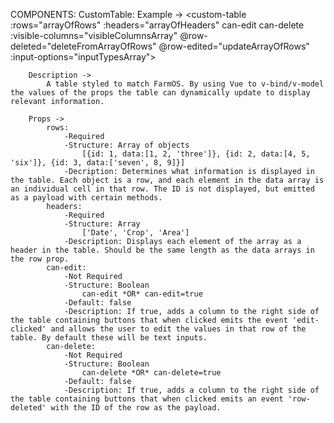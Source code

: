 COMPONENTS:
    CustomTable:
        Example ->
            <custom-table :rows="arrayOfRows" :headers="arrayOfHeaders" can-edit can-delete :visible-columns="visibleColumnsArray" @row-deleted="deleteFromArrayOfRows" @row-edited="updateArrayOfRows" :input-options="inputTypesArray"></custom-table>

        Description ->
            A table styled to match FarmOS. By using Vue to v-bind/v-model the values of the props the table can dynamically update to display relevant information.

        Props ->
            rows:
                -Required
                -Structure: Array of objects 
                    [{id: 1, data:[1, 2, 'three']}, {id: 2, data:[4, 5, 'six']}, {id: 3, data:['seven', 8, 9]}]
                -Decription: Determines what information is displayed in the table. Each object is a row, and each element in the data array is an individual cell in that row. The ID is not displayed, but emitted as a payload with certain methods.
            headers:
                -Required
                -Structure: Array
                    ['Date', 'Crop', 'Area']
                -Description: Displays each element of the array as a header in the table. Should be the same length as the data arrays in the row prop.
            can-edit:
                -Not Required
                -Structure: Boolean
                    can-edit *OR* can-edit=true
                -Default: false
                -Description: If true, adds a column to the right side of the table containing buttons that when clicked emits the event 'edit-clicked' and allows the user to edit the values in that row of the table. By default these will be text inputs.
            can-delete:
                -Not Required
                -Structure: Boolean
                    can-delete *OR* can-delete=true
                -Default: false
                -Description: If true, adds a column to the right side of the table containing buttons that when clicked emits an event 'row-deleted' with the ID of the row as the payload.